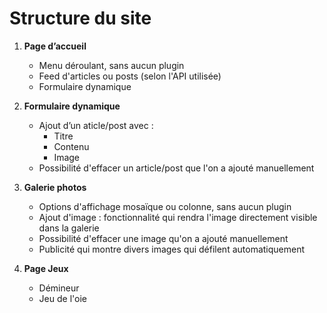 # Structure du site

1. **Page d’accueil**
   - Menu déroulant, sans aucun plugin
   - Feed d'articles ou posts (selon l'API utilisée)
   - Formulaire dynamique

2. **Formulaire dynamique**
   - Ajout d’un aticle/post avec :
     - Titre
     - Contenu
     - Image
   - Possibilité d'effacer un article/post que l'on a ajouté manuellement

3. **Galerie photos**
   - Options d'affichage mosaïque ou colonne, sans aucun plugin
   - Ajout d'image : fonctionnalité qui rendra l'image directement visible dans la galerie
   - Possibilité d'effacer une image qu'on a ajouté manuellement
   - Publicité qui montre divers images qui défilent automatiquement

4. **Page Jeux**
   - Démineur
   - Jeu de l'oie

